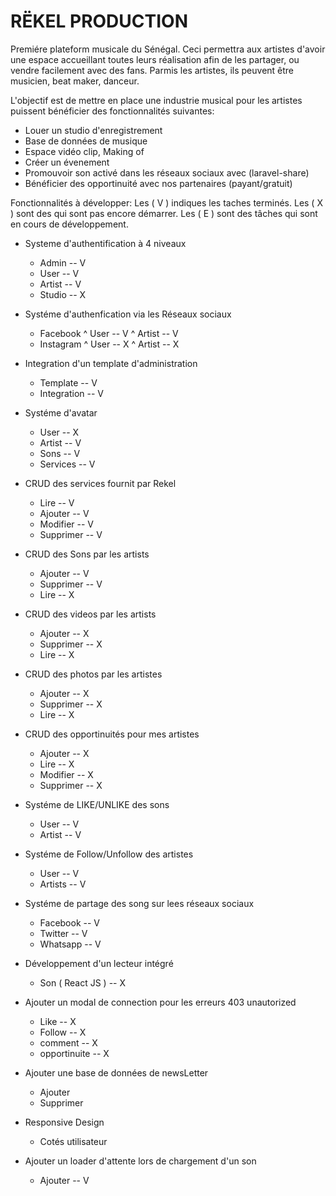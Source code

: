 # RËKEL PRODUCTION

Premiére plateform musicale du Sénégal.
Ceci permettra aux artistes d'avoir une espace accueillant toutes leurs réalisation afin de les partager, ou vendre facilement avec des fans. Parmis les artistes, ils peuvent être musicien, beat maker, danceur.

L'objectif est de mettre en place une industrie musical pour les artistes puissent bénéficier des fonctionnalités suivantes:

- Louer un studio d'enregistrement
- Base de données de musique
- Espace vidéo clip, Making of
- Créer un évenement
- Promouvoir son activé dans les réseaux sociaux avec (laravel-share)
- Bénéficier des opportinuité avec nos partenaires (payant/gratuit)

Fonctionnalités à développer:
Les ( V ) indiques les taches terminés.
Les ( X ) sont des qui sont pas encore démarrer.
Les ( E ) sont des tâches qui sont en cours de développement.

- Systeme d'authentification à 4 niveaux 
    * Admin -- V
    * User -- V
    * Artist -- V
    * Studio -- X

- Systéme d'authenfication via les Réseaux sociaux
    * Facebook 
        ^ User -- V
        ^ Artist -- V
    * Instagram
        ^ User -- X
        ^ Artist -- X

- Integration d'un template d'administration
    * Template -- V
    * Integration -- V

- Systéme d'avatar
    * User -- X
    * Artist -- V
    * Sons -- V
    * Services -- V

- CRUD des services fournit par Rekel
    * Lire -- V
    * Ajouter -- V
    * Modifier -- V
    * Supprimer -- V

- CRUD des Sons par les artists
    * Ajouter -- V
    * Supprimer -- V
    * Lire -- X

- CRUD des videos par les artists
    * Ajouter -- X
    * Supprimer -- X
    * Lire -- X

- CRUD des photos par les artistes
    * Ajouter -- X
    * Supprimer -- X
    * Lire -- X
    
- CRUD des opportinuités pour mes artistes
    * Ajouter -- X
    * Lire -- X
    * Modifier -- X
    * Supprimer -- X

- Systéme de LIKE/UNLIKE des sons
    * User -- V
    * Artist -- V

- Systéme de Follow/Unfollow des artistes
    * User -- V
    * Artists -- V

- Systéme de partage des song sur lees réseaux sociaux
    * Facebook -- V
    * Twitter -- V
    * Whatsapp -- V

- Développement d'un lecteur intégré
    * Son ( React JS ) -- X

- Ajouter un modal de connection pour les erreurs 403 unautorized
    * Like -- X
    * Follow -- X
    * comment -- X
    * opportinuite -- X

- Ajouter une base de données de newsLetter
    * Ajouter
    * Supprimer

- Responsive Design
    * Cotés utilisateur

- Ajouter un loader d'attente lors de chargement d'un son
    * Ajouter -- V